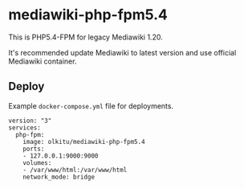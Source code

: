 # mediawiki-php-fpm5.4

This is PHP5.4-FPM for legacy Mediawiki 1.20.

It's recommended update Mediawiki to latest version and use official Mediawiki container.

## Deploy

Example `docker-compose.yml` file for deployments.

```
version: "3"
services:
  php-fpm:
    image: olkitu/mediawiki-php-fpm5.4
    ports:
    - 127.0.0.1:9000:9000
    volumes:
    - /var/www/html:/var/www/html
    network_mode: bridge
```
